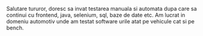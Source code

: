 Salutare tururor, doresc sa invat testarea manuala si automata dupa care sa continui cu frontend, java, selenium, sql, baze de date etc. Am lucrat in domeniu automotiv unde am testat software urile atat pe vehicule cat si pe bench.
